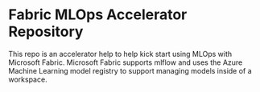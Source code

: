 # Fabric MLOps Accelerator Repository
This repo is an accelerator help to help kick start using MLOps with Microsoft Fabric.  Microsoft Fabric supports mlflow and uses the Azure Machine Learning model registry to support managing models inside of a workspace. 


